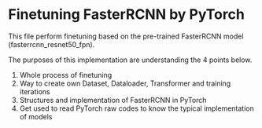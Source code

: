 # Finetuning FasterRCNN by PyTorch

This file perform finetuning based on the pre-trained FasterRCNN model (fasterrcnn_resnet50_fpn).

The purposes of this implementation are understanding the 4 points below.

1. Whole process of finetuning
2. Way to create own Dataset, Dataloader, Transformer and training iterations
3. Structures and implementation of FasterRCNN in PyTorch
4. Get used to read PyTorch raw codes to know the typical implementation of models
